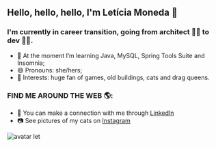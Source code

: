 ## Hello, hello, hello, I'm Letícia Moneda 👋

### I'm currently in career transition, going from architect 👷‍♀️ to dev 👩‍💻.

- 🌱 At the moment I’m learning Java, MySQL, Spring Tools Suite and Insomnia;
- 😄 Pronouns: she/hers;
- 💜 Interests: huge fan of games, old buildings, cats and drag queens.

### FIND ME AROUND THE WEB 🌎:
- 💼 You can make a connection with me through [LinkedIn](https://www.linkedin.com/in/leticia-moneda/) 
- 📷 See pictures of my cats on [Instagram](https://www.instagram.com/lemo.nadaaa/)

<div>
  <img align="center" alt="avatar let" src="https://i.picasion.com/pic92/d5e881501de184aaa7664d7dfa22e33b.gif"
</div>
